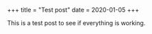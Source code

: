 +++
title = "Test post"
date = 2020-01-05
+++

This is a test post to see if everything is working.
